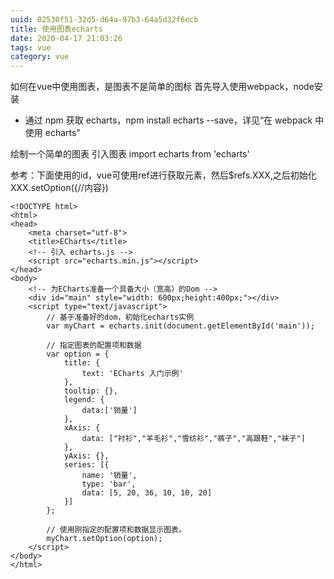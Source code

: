 ```yaml
---
uuid: 02530f51-32d5-d64a-97b3-64a5d32f6ecb
title: 使用图表echarts
date: 2020-04-17 21:03:26
tags: vue
category: vue
---
```

如何在vue中使用图表，是图表不是简单的图标
首先导入使用webpack，node安装
+ 通过 npm 获取 echarts，npm install echarts --save，详见“在 webpack 中使用 echarts”

绘制一个简单的图表
引入图表
import echarts from 'echarts'

参考：下面使用的id，vue可使用ref进行获取元素，然后$refs.XXX,之后初始化XXX.setOption({//内容})
```
<!DOCTYPE html>
<html>
<head>
    <meta charset="utf-8">
    <title>ECharts</title>
    <!-- 引入 echarts.js -->
    <script src="echarts.min.js"></script>
</head>
<body>
    <!-- 为ECharts准备一个具备大小（宽高）的Dom -->
    <div id="main" style="width: 600px;height:400px;"></div>
    <script type="text/javascript">
        // 基于准备好的dom，初始化echarts实例
        var myChart = echarts.init(document.getElementById('main'));

        // 指定图表的配置项和数据
        var option = {
            title: {
                text: 'ECharts 入门示例'
            },
            tooltip: {},
            legend: {
                data:['销量']
            },
            xAxis: {
                data: ["衬衫","羊毛衫","雪纺衫","裤子","高跟鞋","袜子"]
            },
            yAxis: {},
            series: [{
                name: '销量',
                type: 'bar',
                data: [5, 20, 36, 10, 10, 20]
            }]
        };

        // 使用刚指定的配置项和数据显示图表。
        myChart.setOption(option);
    </script>
</body>
</html>
```

